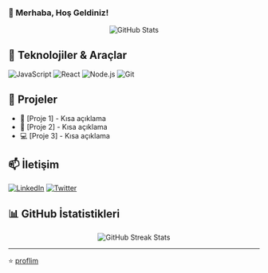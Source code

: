 ### 👋 Merhaba, Hoş Geldiniz!

<div align="center">
  <img src="https://github-readme-stats.vercel.app/api?username=proflim&show_icons=true&theme=tokyonight" alt="GitHub Stats" />
</div>

## 🚀 Teknolojiler & Araçlar
![JavaScript](https://img.shields.io/badge/-JavaScript-F7DF1E?style=flat-square&logo=javascript&logoColor=black)
![React](https://img.shields.io/badge/-React-61DAFB?style=flat-square&logo=react&logoColor=black)
![Node.js](https://img.shields.io/badge/-Node.js-339933?style=flat-square&logo=node.js&logoColor=white)
![Git](https://img.shields.io/badge/-Git-F05032?style=flat-square&logo=git&logoColor=white)

## 💼 Projeler
- 🌟 [Proje 1] - Kısa açıklama
- 🎯 [Proje 2] - Kısa açıklama
- 💻 [Proje 3] - Kısa açıklama

## 📫 İletişim
[![LinkedIn](https://img.shields.io/badge/-LinkedIn-0077B5?style=flat-square&logo=linkedin&logoColor=white)](https://linkedin.com/in/proflim)
[![Twitter](https://img.shields.io/badge/-Twitter-1DA1F2?style=flat-square&logo=twitter&logoColor=white)](https://twitter.com/proflim)

## 📊 GitHub İstatistikleri
<div align="center">
  <img src="https://github-readme-streak-stats.herokuapp.com/?user=proflim&theme=tokyonight" alt="GitHub Streak Stats" />
</div>

---
⭐️ [proflim](https://github.com/proflim)
